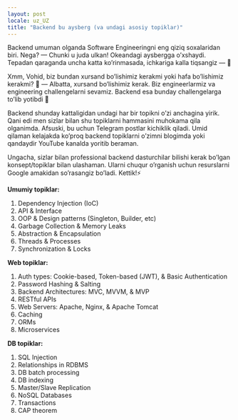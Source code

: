 ```yaml
---
layout: post
locale: uz_UZ
title: "Backend bu aysberg (va undagi asosiy topiklar)"
---
```


Backend umuman olganda Software Engineeringni eng qiziq soxalaridan biri. Nega? — Chunki u juda ulkan! Okeandagi aysbergga o’xshaydi. Tepadan qaraganda uncha katta ko’rinmasada, ichkariga kalla tiqsangiz — 🤯

Xmm, Vohid, biz bundan xursand bo’lishimiz kerakmi yoki hafa bo’lishimiz kerakmi? 🤔 — Albatta, xursand bo’lishimiz kerak. Biz engineerlarmiz va engineering challengelarni sevamiz. Backend esa bunday challengelarga to’lib yotibdi 🤗

Backend shunday kattaligidan undagi har bir topikni o’zi anchagina yirik. Qani edi men sizlar bilan shu topiklarni hammasini muhokama qila olganimda. Afsuski, bu uchun Telegram postlar kichiklik qiladi. Umid qilaman kelajakda ko’proq backend topiklarni o’zimni blogimda yoki qandaydir YouTube kanalda yoritib beraman.

Ungacha, sizlar bilan professional backend dasturchilar bilishi kerak bo’lgan konsept/topiklar bilan ulashaman. Ularni chuqur o’rganish uchun resurslarni Google amakidan so’rasangiz bo’ladi. Kettik!⚡️

__Umumiy topiklar:__
1. Dependency Injection (IoC)
2. API & Interface
3. OOP & Design patterns (Singleton, Builder, etc)
4. Garbage Collection & Memory Leaks
5. Abstraction & Encapsulation
6. Threads & Processes
7. Synchronization & Locks

__Web topiklar:__
1. Auth types: Cookie-based, Token-based (JWT), & Basic Authentication
2. Password Hashing & Salting
3. Backend Architectures: MVC, MVVM, & MVP
4. RESTful APIs
5. Web Servers: Apache, Nginx, & Apache Tomcat
6. Caching
7. ORMs
8. Microservices

__DB topiklar:__
1. SQL Injection
2. Relationships in RDBMS
3. DB batch processing
4. DB indexing
5. Master/Slave Replication
6. NoSQL Databases
7. Transactions
8. CAP theorem

